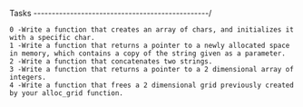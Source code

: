 Tasks
------------------------------------------------/

	0 -Write a function that creates an array of chars, and initializes it with a specific char.
	1 -Write a function that returns a pointer to a newly allocated space in memory, which contains a copy of the string given as a parameter.
	2 -Write a function that concatenates two strings.
	3 -Write a function that returns a pointer to a 2 dimensional array of integers.
	4 -Write a function that frees a 2 dimensional grid previously created by your alloc_grid function.
